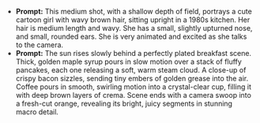 - **Prompt:** This medium shot, with a shallow depth of field, portrays a cute cartoon girl with wavy brown hair, sitting upright in a 1980s kitchen. Her hair is medium length and wavy. She has a small, slightly upturned nose, and small, rounded ears. She is very animated and excited as she talks to the camera.
- **Prompt:** The sun rises slowly behind a perfectly plated breakfast scene. Thick, golden maple syrup pours in slow motion over a stack of fluffy pancakes, each one releasing a soft, warm steam cloud. A close-up of crispy bacon sizzles, sending tiny embers of golden grease into the air. Coffee pours in smooth, swirling motion into a crystal-clear cup, filling it with deep brown layers of crema. Scene ends with a camera swoop into a fresh-cut orange, revealing its bright, juicy segments in stunning macro detail.
